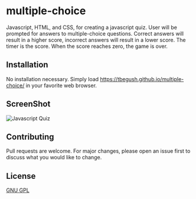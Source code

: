 # multiple-choice

Javascript, HTML, and CSS, for creating a javascript quiz.   User will be prompted for answers to multiple-choice questions.  Correct answers will result in a higher score, incorrect answers will result in a lower score.  The timer is the score.   When the score reaches zero, the game is over.

## Installation

No installation necessary.   Simply load https://tbegush.github.io/multiple-choice/ in your favorite web browser.

## ScreenShot

![Javascript Quiz](/jsquiz.png "Javascript Quiz")

## Contributing
Pull requests are welcome. For major changes, please open an issue first to discuss what you would like to change.

## License
[GNU GPL](https://www.gnu.org/licenses/gpl-3.0.en.html)
